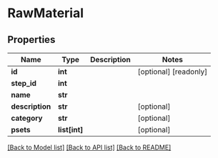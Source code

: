 # RawMaterial

## Properties
Name | Type | Description | Notes
------------ | ------------- | ------------- | -------------
**id** | **int** |  | [optional] [readonly] 
**step_id** | **int** |  | 
**name** | **str** |  | 
**description** | **str** |  | [optional] 
**category** | **str** |  | [optional] 
**psets** | **list[int]** |  | [optional] 

[[Back to Model list]](../README.md#documentation-for-models) [[Back to API list]](../README.md#documentation-for-api-endpoints) [[Back to README]](../README.md)



